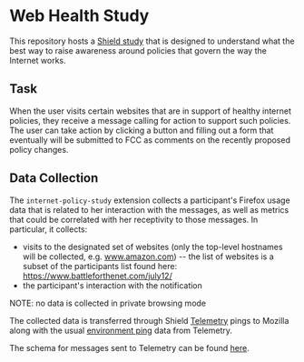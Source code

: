 # Web Health Study
This repository hosts a [Shield study](https://wiki.mozilla.org/Firefox/Shield/Shield_Studies) that is designed to understand what the best way to raise awareness around policies that govern the way the Internet works.

## Task
When the user visits certain websites that are in support of healthy internet policies, they receive a message calling for action to support such policies. The user can take action by clicking a button and filling out a form that eventually will be submitted to FCC as comments on the recently proposed policy changes.

## Data Collection
The `internet-policy-study` extension collects a participant's Firefox usage data that is related to her interaction with the messages, as well as metrics that could be correlated with her receptivity to those messages. In particular, it collects:

- visits to the designated set of websites (only the top-level hostnames will be collected, e.g. www.amazon.com)
	-- the list of websites is a subset of the participants list found here: https://www.battleforthenet.com/july12/
- the participant's interaction with the notification

NOTE: no data is collected in private browsing mode

The collected data is transferred through Shield [Telemetry](https://wiki.mozilla.org/T\elemetry) pings to Mozilla along with the usual [environment ping](http://gecko.readthedocs.io/en/latest/toolkit/components/telemetry/telemetry/data/environment.html) data from Telemetry. 

The schema for messages sent to Telemetry can be found [here](https://github.com/raymak/shield-internet-policy-awareness/blob/master/schemas/schema.json).
